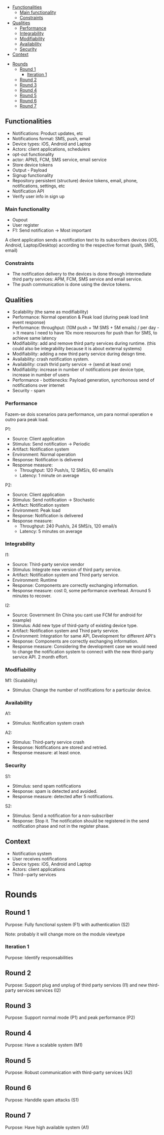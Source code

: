 

<!-- toc -->

  * [Functionalities](#functionalities)
    + [Main functionality](#main-functionality)
    + [Constraints](#constraints)
  * [Qualities](#qualities)
    + [Performance](#performance)
    + [Integrability](#integrability)
    + [Modifiability](#modifiability)
    + [Availability](#availability)
    + [Security](#security)
  * [Context](#context)
- [Rounds](#rounds)
  * [Round 1](#round-1)
    + [Iteration 1](#iteration-1)
  * [Round 2](#round-2)
  * [Round 3](#round-3)
  * [Round 4](#round-4)
  * [Round 5](#round-5)
  * [Round 6](#round-6)
  * [Round 7](#round-7)

<!-- tocstop -->

## Functionalities

- Notifications: Product updates, etc
- Notifications format: SMS, push, email
- Device types: iOS, Android and Laptop
- Actors: client applications, schedulers
- opt-out functionality
- actor: APNS, FCM, SMS service, email service
- Store device tokens
- Output - Payload
- Signup functionality
- Repository persistent (structure) device tokens, email, phone, notifications, settings, etc
- Notification API
- Verify user info in sign up

### Main functionality

- Oupout
- User register
- F1: Send notification -> Most important

A client application sends a notification text to its subscribers devices (iOS, Android, Laptop/Desktop) according to the respective format (push, SMS, email)

### Constraints

- The notification delivery to the devices is done through intermediate third party services: APM, FCM, SMS service and email service.
- The push communication is done using the device tokens.

## Qualities

- Scalability (the same as modifiability)
- Performance: Normal operation & Peak load (during peak load limit event response)
- Performance: throughput: (10M push + 1M SMS + 5M emails) / per day -> It means I need to have 10x more resources for push than for SMS, to achieve same latency
- Modifiability: add and remove third party services during runtime. (this could also be integrability because it is about external systems)
- Modifiability: adding a new third party service during deisgn time.
- Availability: crash notification system.
- Availability: crash thrid party service -> (send at least one)
- Modifiability: increase in number of notifications per device type, increase in number of users
- Performance - bottlenecks: Payload generation, syncrhonous send of notifications over internet
- Security - spam

### Performance

Fazem-se dois scenarios para performance, um para normal operation e outro para peak load.

P1:

- Source: Client application
- Stimulus: Send notification -> Periodic
- Artifact: Notification system
- Environment: Normal operation
- Response: Notification is delivered
- Response measure:
  - Throughput: 120 Push/s, 12 SMS/s, 60 email/s
  - Latency: 1 minute on average

P2:

- Source: Client application
- Stimulus: Send notification -> Stochastic
- Artifact: Notification system
- Environment: Peak load
- Response: Notification is delivered
- Response measure:
  - Throughput: 240 Push/s, 24 SMS/s, 120 email/s
  - Latency: 5 minutes on average

### Integrability

I1:

- Source: Third-party service vendor
- Stimulus: Integrate new version of third party service.
- Artifact: Notification system and Third party service.
- Environment: Runtime
- Response: Components are correctly exchanging information.
- Response measure: cost 0, some performance overhead. Arround 5 minutes to recover.

I2:

- Source: Government (In China you cant use FCM for android for example)
- Stimulus: Add new type of third-party of existing device type.
- Artifact: Notification system and Third party service.
- Environment: Integration for same API, Development for different API's
- Response: Components are correctly exchanging information.
- Response measure: Considering the development case we would need to change the notification system to connect with the new third-party service API. 2 month effort.

### Modifiability

M1: (Scalability)

- Stimulus: Change the number of notifications for a particular device.

### Availability

A1:

- Stimulus: Notification system crash

A2:

- Stimulus: Third-party service crash
- Response: Notifications are stored and retried.
- Response measure: at least once.

### Security

S1:

- Stimulus: send spam notifications
- Response: spam is detected and avoided.
- Response measure: detected after 5 notifications.

S2:

- Stimulus: Send a notification for a non-subscriber
- Response: Stop it. The notification should be registered in the send notification phase and not in the register phase.

## Context

- Notification system
- User receives notifications
- Device types: iOS, Android and Laptop
- Actors: client applications
- Third--party services

# Rounds

## Round 1

Purpose: Fully functional system (F1) with authentication (S2)

Note: probably it will change more on the module viewtype

### Iteration 1

Purpose: Identify responsabilities

## Round 2

Purpose: Support plug and unplug of third party services (I1) and new third-party services services (I2)

## Round 3

Purpose: Support normal mode (P1) and peak performance (P2)

## Round 4

Purpose: Have a scalable system (M1)

## Round 5

Purpose: Robust communication with third-party services (A2)

## Round 6

Purpose: Handdle spam attacks (S1)

## Round 7

Purpose: Have high available system (A1)
